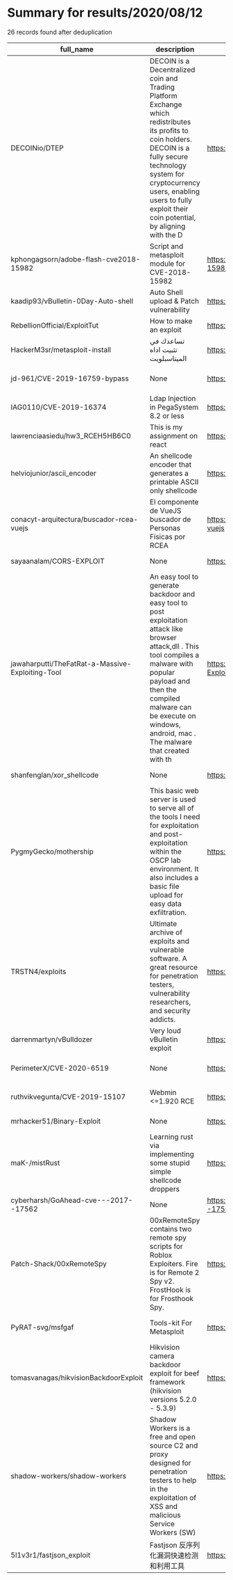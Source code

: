
# Summary for results/2020/08/12
    
26 records found after deduplication

| full_name | description | html_url | matched_list | matched_count | pushed_at | size | stargazers_count | language | forks_count | vul_ids |
|--------------------------------------------------|------------------------------------------------------------------------------------------------------------------------------------------------------------------------------------------------------------------------------------------------------------------|---------------------------------------------------------------------|-------------------------------------------|-----------------|---------------------------|--------|--------------------|------------|---------------|--------------------|
| DECOINio/DTEP | DECOIN is a Decentralized coin and Trading Platform Exchange which redistributes its profits to coin holders. DECOIN is a fully secure technology system for cryptocurrency users, enabling users to fully exploit their coin potential, by aligning with the D | https://github.com/DECOINio/DTEP | ['exploit'] | 1 | 2020-08-12 13:56:00+00:00 | 4860 | 8 | C++ | 9 | [] |
| kphongagsorn/adobe-flash-cve2018-15982 | Script and metasploit module for CVE-2018-15982 | https://github.com/kphongagsorn/adobe-flash-cve2018-15982 | ['cve-2', 'metasploit module OR payload'] | 2 | 2020-08-12 16:53:08+00:00 | 26100 | 10 | Ruby | 5 | ['CVE-2018-15982'] |
| kaadip93/vBulletin-0Day-Auto-shell | Auto Shell upload & Patch vulnerability | https://github.com/kaadip93/vBulletin-0Day-Auto-shell | ['0day'] | 1 | 2020-08-12 17:49:18+00:00 | 4 | 0 | nan | 1 | [] |
| RebellionOfficial/ExploitTut | How to make an exploit | https://github.com/RebellionOfficial/ExploitTut | ['exploit'] | 1 | 2020-08-12 21:45:22+00:00 | 3385 | 0 | | 0 | [] |
| HackerM3sr/metasploit-install | تساعدك في تثبيت اداه الميتاسبلويت | https://github.com/HackerM3sr/metasploit-install | ['metasploit module OR payload'] | 1 | 2020-08-12 18:58:50+00:00 | 4 | 0 | Shell | 0 | [] |
| jd-961/CVE-2019-16759-bypass | None | https://github.com/jd-961/CVE-2019-16759-bypass | ['cve-2'] | 1 | 2020-08-12 17:59:06+00:00 | 50 | 1 | Python | 2 | ['CVE-2019-16759'] |
| IAG0110/CVE-2019-16374 | Ldap Injection in PegaSystem 8.2 or less | https://github.com/IAG0110/CVE-2019-16374 | ['cve-2'] | 1 | 2020-08-12 16:07:00+00:00 | 0 | 0 | | 0 | ['CVE-2019-16374'] |
| lawrenciaasiedu/hw3_RCEH5HB6C0 | This is my assignment on react | https://github.com/lawrenciaasiedu/hw3_RCEH5HB6C0 | ['rce'] | 1 | 2020-08-12 15:24:22+00:00 | 5004 | 0 | JavaScript | 0 | [] |
| helviojunior/ascii_encoder | An shellcode encoder that generates a printable ASCII only shellcode | https://github.com/helviojunior/ascii_encoder | ['shellcode'] | 1 | 2020-08-12 15:19:39+00:00 | 7 | 0 | Python | 1 | [] |
| conacyt-arquitectura/buscador-rcea-vuejs | El componente de VueJS buscador de Personas Físicas por RCEA | https://github.com/conacyt-arquitectura/buscador-rcea-vuejs | ['rce'] | 1 | 2020-08-12 18:21:50+00:00 | 178 | 0 | TypeScript | 0 | [] |
| sayaanalam/CORS-EXPLOIT | None | https://github.com/sayaanalam/CORS-EXPLOIT | ['exploit'] | 1 | 2020-08-12 08:04:52+00:00 | 3 | 34 | HTML | 11 | [] |
| jawaharputti/TheFatRat-a-Massive-Exploiting-Tool | An easy tool to generate backdoor and easy tool to post exploitation attack like browser attack,dll . This tool compiles a malware with popular payload and then the compiled malware can be execute on windows, android, mac . The malware that created with th | https://github.com/jawaharputti/TheFatRat-a-Massive-Exploiting-Tool | ['exploit'] | 1 | 2020-08-12 06:29:44+00:00 | 121516 | 1 | Java | 1 | [] |
| shanfenglan/xor_shellcode | None | https://github.com/shanfenglan/xor_shellcode | ['shellcode'] | 1 | 2020-08-12 02:27:43+00:00 | 6 | 1 | C | 0 | [] |
| PygmyGecko/mothership | This basic web server is used to serve all of the tools I need for exploitation and post-exploitation within the OSCP lab environment. It also includes a basic file upload for easy data exfiltration. | https://github.com/PygmyGecko/mothership | ['exploit'] | 1 | 2020-08-12 22:47:48+00:00 | 64 | 2 | Python | 1 | [] |
| TRSTN4/exploits | Ultimate archive of exploits and vulnerable software. A great resource for penetration testers, vulnerability researchers, and security addicts. | https://github.com/TRSTN4/exploits | ['exploit'] | 1 | 2020-08-12 21:44:55+00:00 | 8 | 2 | Python | 1 | [] |
| darrenmartyn/vBulldozer | Very loud vBulletin exploit | https://github.com/darrenmartyn/vBulldozer | ['exploit'] | 1 | 2020-08-12 19:34:17+00:00 | 14 | 13 | Python | 5 | [] |
| PerimeterX/CVE-2020-6519 | None | https://github.com/PerimeterX/CVE-2020-6519 | ['cve-2'] | 1 | 2020-08-12 08:27:10+00:00 | 8084 | 26 | JavaScript | 16 | ['CVE-2020-6519'] |
| ruthvikvegunta/CVE-2019-15107 | Webmin <=1.920 RCE | https://github.com/ruthvikvegunta/CVE-2019-15107 | ['cve-2', 'exploit', 'rce'] | 3 | 2020-08-12 08:36:36+00:00 | 192 | 1 | Python | 1 | ['CVE-2019-15107'] |
| mrhacker51/Binary-Exploit | None | https://github.com/mrhacker51/Binary-Exploit | ['exploit'] | 1 | 2020-08-12 21:51:54+00:00 | 4 | 0 | Python | 0 | [] |
| maK-/mistRust | Learning rust via implementing some stupid simple shellcode droppers | https://github.com/maK-/mistRust | ['shellcode'] | 1 | 2020-08-12 04:39:35+00:00 | 4 | 3 | Rust | 2 | [] |
| cyberharsh/GoAhead-cve---2017--17562 | None | https://github.com/cyberharsh/GoAhead-cve---2017--17562 | ['cve-2'] | 1 | 2020-08-12 11:29:00+00:00 | 79 | 0 | Dockerfile | 0 | [] |
| Patch-Shack/00xRemoteSpy | 00xRemoteSpy contains two remote spy scripts for Roblox Exploiters. Fire is for Remote 2 Spy v2. FrostHook is for Frosthook Spy. | https://github.com/Patch-Shack/00xRemoteSpy | ['exploit'] | 1 | 2020-08-12 21:26:38+00:00 | 57 | 0 | | 0 | [] |
| PyRAT-svg/msfgaf | Tools-kit For Metasploit | https://github.com/PyRAT-svg/msfgaf | ['metasploit module OR payload'] | 1 | 2020-08-12 21:36:56+00:00 | 31398 | 18 | Python | 8 | [] |
| tomasvanagas/hikvisionBackdoorExploit | Hikvision camera backdoor exploit for beef framework (hikvision versions 5.2.0 - 5.3.9) | https://github.com/tomasvanagas/hikvisionBackdoorExploit | ['exploit'] | 1 | 2020-08-12 17:16:50+00:00 | 10 | 12 | JavaScript | 8 | [] |
| shadow-workers/shadow-workers | Shadow Workers is a free and open source C2 and proxy designed for penetration testers to help in the exploitation of XSS and malicious Service Workers (SW) | https://github.com/shadow-workers/shadow-workers | ['exploit'] | 1 | 2020-08-12 04:03:29+00:00 | 4245 | 78 | JavaScript | 27 | [] |
| 5l1v3r1/fastjson_exploit | Fastjson 反序列化漏洞快速检测和利用工具 | https://github.com/5l1v3r1/fastjson_exploit | ['exploit'] | 1 | 2020-08-12 02:47:30+00:00 | 8148 | 1 | | 0 | [] |
